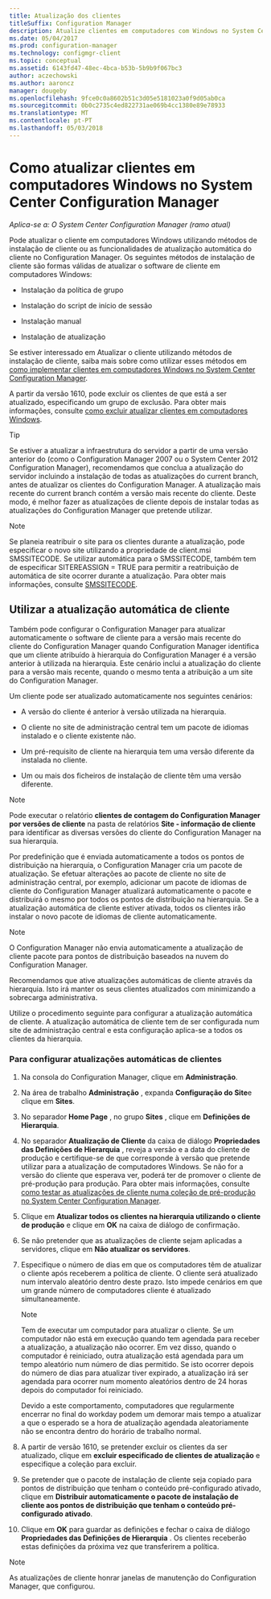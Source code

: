 ```yaml
---
title: Atualização dos clientes
titleSuffix: Configuration Manager
description: Atualize clientes em computadores com Windows no System Center Configuration Manager.
ms.date: 05/04/2017
ms.prod: configuration-manager
ms.technology: configmgr-client
ms.topic: conceptual
ms.assetid: 6143fd47-48ec-4bca-b53b-5b9b9f067bc3
author: aczechowski
ms.author: aaroncz
manager: dougeby
ms.openlocfilehash: 9fce0c0a8602b51c3d05e5181023a0f9d05ab0ca
ms.sourcegitcommit: 0b0c2735c4ed822731ae069b4cc1380e89e78933
ms.translationtype: MT
ms.contentlocale: pt-PT
ms.lasthandoff: 05/03/2018
---
```

# <a name="how-to-upgrade-clients-for-windows-computers-in-system-center-configuration-manager"></a>Como atualizar clientes em computadores Windows no System Center Configuration Manager

*Aplica-se a: O System Center Configuration Manager (ramo atual)*

Pode atualizar o cliente em computadores Windows utilizando métodos de instalação de cliente ou as funcionalidades de atualização automática do cliente no Configuration Manager. Os seguintes métodos de instalação de cliente são formas válidas de atualizar o software de cliente em computadores Windows:  

-   Instalação da política de grupo  

-   Instalação do script de início de sessão  

-   Instalação manual  

-   Instalação de atualização  

 Se estiver interessado em Atualizar o cliente utilizando métodos de instalação de cliente, saiba mais sobre como utilizar esses métodos em [como implementar clientes em computadores Windows no System Center Configuration Manager](../../../../core/clients/deploy/deploy-clients-to-windows-computers.md).

 A partir da versão 1610, pode excluir os clientes de que está a ser atualizado, especificando um grupo de exclusão. Para obter mais informações, consulte [como excluir atualizar clientes em computadores Windows](exclude-clients-windows.md).  


> [!TIP]  
>  Se estiver a atualizar a infraestrutura do servidor a partir de uma versão anterior do \(como o Configuration Manager 2007 ou o System Center 2012 Configuration Manager\), recomendamos que conclua a atualização do servidor incluindo a instalação de todas as atualizações do current branch, antes de atualizar os clientes do Configuration Manager.   A atualização mais recente do current branch contém a versão mais recente do cliente. Deste modo, é melhor fazer as atualizações de cliente depois de instalar todas as atualizações do Configuration Manager que pretende utilizar.

> [!NOTE]
> Se planeia reatribuir o site para os clientes durante a atualização, pode especificar o novo site utilizando a propriedade de client.msi SMSSITECODE. Se utilizar automática para o SMSSITECODE, também tem de especificar SITEREASSIGN = TRUE para permitir a reatribuição de automática de site ocorrer durante a atualização. Para obter mais informações, consulte [SMSSITECODE](../../deploy/about-client-installation-properties.md#smssitecode).

## <a name="use-automatic-client-upgrade"></a>Utilizar a atualização automática de cliente  
 Também pode configurar o Configuration Manager para atualizar automaticamente o software de cliente para a versão mais recente do cliente do Configuration Manager quando Configuration Manager identifica que um cliente atribuído à hierarquia do Configuration Manager é a versão anterior à utilizada na hierarquia. Este cenário inclui a atualização do cliente para a versão mais recente, quando o mesmo tenta a atribuição a um site do Configuration Manager.  

 Um cliente pode ser atualizado automaticamente nos seguintes cenários:  

-   A versão do cliente é anterior à versão utilizada na hierarquia.  

-   O cliente no site de administração central tem um pacote de idiomas instalado e o cliente existente não.  

-   Um pré-requisito de cliente na hierarquia tem uma versão diferente da instalada no cliente.  

-   Um ou mais dos ficheiros de instalação de cliente têm uma versão diferente.  

> [!NOTE]  
>  Pode executar o relatório **clientes de contagem do Configuration Manager por versões de cliente** na pasta de relatórios **Site - informação de cliente** para identificar as diversas versões do cliente do Configuration Manager na sua hierarquia.  

 Por predefinição que é enviada automaticamente a todos os pontos de distribuição na hierarquia, o Configuration Manager cria um pacote de atualização. Se efetuar alterações ao pacote de cliente no site de administração central, por exemplo, adicionar um pacote de idiomas de cliente do Configuration Manager atualizará automaticamente o pacote e distribuirá o mesmo por todos os pontos de distribuição na hierarquia. Se a atualização automática de cliente estiver ativada, todos os clientes irão instalar o novo pacote de idiomas de cliente automaticamente.  

> [!NOTE]  
>  O Configuration Manager não envia automaticamente a atualização de cliente pacote para pontos de distribuição baseados na nuvem do Configuration Manager.  

 Recomendamos que ative atualizações automáticas de cliente através da hierarquia. Isto irá manter os seus clientes atualizados com minimizando a sobrecarga administrativa.  

 Utilize o procedimento seguinte para configurar a atualização automática de cliente. A atualização automática de cliente tem de ser configurada num site de administração central e esta configuração aplica-se a todos os clientes da hierarquia.  

### <a name="to-configure-automatic-client-upgrades"></a>Para configurar atualizações automáticas de clientes  

1.  Na consola do Configuration Manager, clique em **Administração**.  

2.  Na área de trabalho **Administração** , expanda **Configuração do Site**e clique em **Sites**.  

3.  No separador **Home Page** , no grupo **Sites** , clique em **Definições de Hierarquia**.  

4.  No separador **Atualização de Cliente** da caixa de diálogo **Propriedades das Definições de Hierarquia** , reveja a versão e a data do cliente de produção e certifique-se de que corresponde à versão que pretende utilizar para a atualização de computadores Windows.  Se não for a versão do cliente que esperava ver, poderá ter de promover o cliente de pré-produção para produção. Para obter mais informações, consulte [como testar as atualizações de cliente numa coleção de pré-produção no System Center Configuration Manager](../../../../core/clients/manage/upgrade/test-client-upgrades.md).  

5.  Clique em **Atualizar todos os clientes na hierarquia utilizando o cliente de produção** e clique em **OK** na caixa de diálogo de confirmação.  

6.  Se não pretender que as atualizações de cliente sejam aplicadas a servidores, clique em **Não atualizar os servidores**.  

7.  Especifique o número de dias em que os computadores têm de atualizar o cliente após receberem a política de cliente. O cliente será atualizado num intervalo aleatório dentro deste prazo. Isto impede cenários em que um grande número de computadores cliente é atualizado simultaneamente.

    > [!NOTE]
    > Tem de executar um computador para atualizar o cliente. Se um computador não está em execução quando tem agendada para receber a atualização, a atualização não ocorrer. Em vez disso, quando o computador é reiniciado, outra atualização está agendada para um tempo aleatório num número de dias permitido. Se isto ocorrer depois do número de dias para atualizar tiver expirado, a atualização irá ser agendada para ocorrer num momento aleatórios dentro de 24 horas depois do computador foi reiniciado.
    >     
    > Devido a este comportamento, computadores que regularmente encerrar no final do workday podem um demorar mais tempo a atualizar a que o esperado se a hora de atualização agendada aleatoriamente não se encontra dentro do horário de trabalho normal.

7. A partir de versão 1610, se pretender excluir os clientes da ser atualizado, clique em **excluir especificado de clientes de atualização** e especifique a coleção para excluir.

8.  Se pretender que o pacote de instalação de cliente seja copiado para pontos de distribuição que tenham o conteúdo pré-configurado ativado, clique em **Distribuir automaticamente o pacote de instalação de cliente aos pontos de distribuição que tenham o conteúdo pré-configurado ativado**.  

9. Clique em **OK** para guardar as definições e fechar o caixa de diálogo **Propriedades das Definições de Hierarquia** . Os clientes receberão estas definições da próxima vez que transferirem a política.

>[!NOTE]
>As atualizações de cliente honrar janelas de manutenção do Configuration Manager, que configurou.

